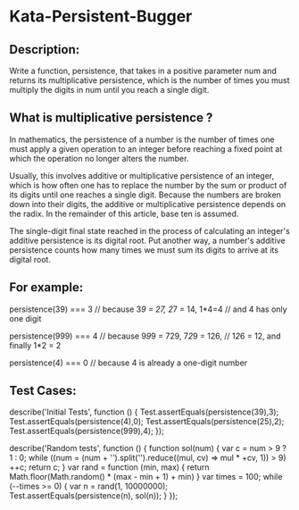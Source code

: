 # Kata-Persistent-Bugger



Description:
--
Write a function, persistence, that takes in a positive parameter num and returns its multiplicative persistence, which is the number of times you must multiply the digits in num until you reach a single digit.

What is multiplicative persistence ?
--
In mathematics, the persistence of a number is the number of times one must apply a given operation to an integer before reaching a fixed point at which the operation no longer alters the number.

Usually, this involves additive or multiplicative persistence of an integer, which is how often one has to replace the number by the sum or product of its digits until one reaches a single digit. Because the numbers are broken down into their digits, the additive or multiplicative persistence depends on the radix. In the remainder of this article, base ten is assumed.

The single-digit final state reached in the process of calculating an integer's additive persistence is its digital root. Put another way, a number's additive persistence counts how many times we must sum its digits to arrive at its digital root.

For example:
--
 persistence(39) === 3 // because 3*9 = 27, 2*7 = 14, 1*4=4
                       // and 4 has only one digit

 persistence(999) === 4 // because 9*9*9 = 729, 7*2*9 = 126,
                        // 1*2*6 = 12, and finally 1*2 = 2

 persistence(4) === 0 // because 4 is already a one-digit number







Test Cases:
-
describe('Initial Tests', function () {
  Test.assertEquals(persistence(39),3);
  Test.assertEquals(persistence(4),0);
  Test.assertEquals(persistence(25),2);
  Test.assertEquals(persistence(999),4);
});

describe('Random tests', function () {
    function sol(num) {
        var c = num > 9 ? 1 : 0;
       while ((num = (num + '').split('').reduce((mul, cv) => mul * +cv, 1)) > 9)
            ++c;
        return c;
    }
    var rand = function (min, max) { return Math.floor(Math.random() * (max - min + 1) + min) }
    var times = 100;
    while (--times >= 0) {
        var n = rand(1, 10000000);
        Test.assertEquals(persistence(n), sol(n));
    }
});
